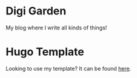 # Digi Garden
My blog where I write all kinds of things!

# Hugo Template
Looking to use my template? It can be found [here](https://github.com/danapixels/digio-theme).
